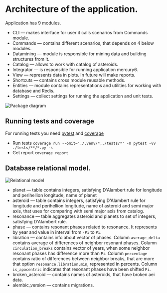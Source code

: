 # Architecture of the application.
Application has 9 modules.

* CLI — makes interface for user it calls scenarios from Commands module.
* Commands — contains different scenarios, that depends on 4 below modules.
* Datamining — module is responsible for mining data and building structures from it.
* Catalog — allows to work with catalog of asteroids.
* Integrator — is responsible for running application mercury6.
* View — represents data in plots. In future will make reports.
* Shortcuts — contains cross module reusable methods.
* Entities — module contains representations and utilities for working with database and Redis.
* Settings — collect settings for running the application and unit tests.

![Package diagram](https://raw.githubusercontent.com/4xxi/resonances/feature/documentation/docs/package.jpeg)

## Running tests and coverage
For running tests you need [pytest](http://pytest.org/latest/) and [coverage](https://github.com/nedbat/coveragepy)

* Run tests `coverage run --omit='./.venv/*,./tests/*' -m pytest -vv ./tests/**/*.py -s`
* Get report `coverage report`

## Database relational model.
![Relational model](https://raw.githubusercontent.com/4xxi/resonances/feature/documentation/docs/db.jpg)

* planet — table contains integers, satisfying D'Alambert rule for longitude and perihellion
longitude, name of planet
* asteroid — table contains integers, satisfying D'Alambert rule for longitude and perihellion
longitude, name of asteroid and semi major axis, that uses for comparing with semi major axis from
catalog.
* resonance — table aggregates asteroid and planets to set of integers, satisfying D'Alambert rule.
* phase — contains resonant phases related to resonance. It represents by year and value in
interval from `-Pi` to `Pi`.
* libration — contains info about vector of phases. Column `average_delta` contains average of
differences of neighbor resonant phases. Column `circulation_breaks` contains vector of years, when
some neighbor resonant phases has difference more than `Pi`.
Column `percentage` contains ratio of differences between neighbor breaks, that are
more that option `resonance.libration.min`, represented in percents. Column `is_apocentric`
indicates that resonant phases have been shifted `Pi`.
* broken_asteroid — contains names of asteroids, that have broken aei data.
* alembic_version — contains migrations.

